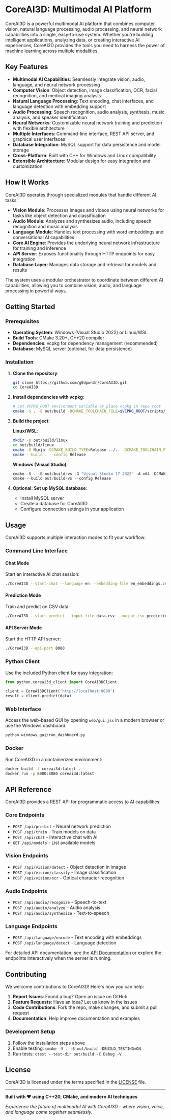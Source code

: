 # CoreAI3D: Multimodal AI Platform

CoreAI3D is a powerful multimodal AI platform that combines computer vision, natural language processing, audio processing, and neural network capabilities into a single, easy-to-use system. Whether you're building intelligent applications, analyzing data, or creating interactive AI experiences, CoreAI3D provides the tools you need to harness the power of machine learning across multiple modalities.

## Key Features

- **Multimodal AI Capabilities**: Seamlessly integrate vision, audio, language, and neural network processing
- **Computer Vision**: Object detection, image classification, OCR, facial recognition, and medical imaging analysis
- **Natural Language Processing**: Text encoding, chat interfaces, and language detection with embedding support
- **Audio Processing**: Speech recognition, audio analysis, synthesis, music analysis, and speaker identification
- **Neural Networks**: Customizable neural network training and prediction with flexible architecture
- **Multiple Interfaces**: Command-line interface, REST API server, and graphical user interfaces
- **Database Integration**: MySQL support for data persistence and model storage
- **Cross-Platform**: Built with C++ for Windows and Linux compatibility
- **Extensible Architecture**: Modular design for easy integration and customization

## How It Works

CoreAI3D operates through specialized modules that handle different AI tasks:

- **Vision Module**: Processes images and videos using neural networks for tasks like object detection and classification
- **Audio Module**: Analyzes and synthesizes audio, including speech recognition and music analysis
- **Language Module**: Handles text processing with word embeddings and conversational AI capabilities
- **Core AI Engine**: Provides the underlying neural network infrastructure for training and inference
- **API Server**: Exposes functionality through HTTP endpoints for easy integration
- **Database Layer**: Manages data storage and retrieval for models and results

The system uses a modular orchestrator to coordinate between different AI capabilities, allowing you to combine vision, audio, and language processing in powerful ways.

## Getting Started

### Prerequisites

- **Operating System**: Windows (Visual Studio 2022) or Linux/WSL
- **Build Tools**: CMake 3.20+, C++20 compiler
- **Dependencies**: vcpkg for dependency management (recommended)
- **Database**: MySQL server (optional, for data persistence)

### Installation

1. **Clone the repository**:
   ```bash
   git clone https://github.com/g0dpwn3r/CoreAI3D.git
   cd CoreAI3D
   ```

2. **Install dependencies with vcpkg**:
   ```bash
   # Set VCPKG_ROOT environment variable or place vcpkg in repo root
   cmake -S . -B out/build -DCMAKE_TOOLCHAIN_FILE=$VCPKG_ROOT/scripts/buildsystems/vcpkg.cmake
   ```

3. **Build the project**:

   **Linux/WSL**:
   ```bash
   mkdir -p out/build/linux
   cd out/build/linux
   cmake -G Ninja -DCMAKE_BUILD_TYPE=Release ../.. -DCMAKE_TOOLCHAIN_FILE=$VCPKG_ROOT/scripts/buildsystems/vcpkg.cmake
   cmake --build . --config Release
   ```

   **Windows (Visual Studio)**:
   ```powershell
   cmake -S . -B out/build/vs -G "Visual Studio 17 2022" -A x64 -DCMAKE_TOOLCHAIN_FILE=%VCPKG_ROOT%\scripts\buildsystems\vcpkg.cmake
   cmake --build out/build/vs --config Release
   ```

4. **Optional: Set up MySQL database**:
   - Install MySQL server
   - Create a database for CoreAI3D
   - Configure connection settings in your application

## Usage

CoreAI3D supports multiple interaction modes to fit your workflow:

### Command Line Interface

#### Chat Mode
Start an interactive AI chat session:
```bash
./CoreAI3D --start-chat --language en --embedding-file en_embeddings.csv --db-host localhost --db-user your_user --db-password your_password
```

#### Prediction Mode
Train and predict on CSV data:
```bash
./CoreAI3D --start-predict --input-file data.csv --output-csv predictions.csv --layers 3 --neurons 25 --epochs 100 --learning-rate 0.01
```

#### API Server Mode
Start the HTTP API server:
```bash
./CoreAI3D --api-port 8080
```

### Python Client
Use the included Python client for easy integration:
```python
from python.coreai3d_client import CoreAI3DClient

client = CoreAI3DClient('http://localhost:8080')
result = client.predict(data)
```

### Web Interface
Access the web-based GUI by opening `web/gui.jsx` in a modern browser or use the Windows dashboard:
```bash
python windows_gui/run_dashboard.py
```

### Docker
Run CoreAI3D in a containerized environment:
```bash
docker build -t coreai3d:latest .
docker run -p 8080:8080 coreai3d:latest
```

## API Reference

CoreAI3D provides a REST API for programmatic access to AI capabilities:

### Core Endpoints

- `POST /api/predict` - Neural network prediction
- `POST /api/train` - Train models on data
- `POST /api/chat` - Interactive chat with AI
- `GET /api/models` - List available models

### Vision Endpoints

- `POST /api/vision/detect` - Object detection in images
- `POST /api/vision/classify` - Image classification
- `POST /api/vision/ocr` - Optical character recognition

### Audio Endpoints

- `POST /api/audio/recognize` - Speech-to-text
- `POST /api/audio/analyze` - Audio analysis
- `POST /api/audio/synthesize` - Text-to-speech

### Language Endpoints

- `POST /api/language/encode` - Text encoding with embeddings
- `POST /api/language/detect` - Language detection

For detailed API documentation, see the [API Documentation](api-docs.md) or explore the endpoints interactively when the server is running.

## Contributing

We welcome contributions to CoreAI3D! Here's how you can help:

1. **Report Issues**: Found a bug? Open an issue on GitHub
2. **Feature Requests**: Have an idea? Let us know in the issues
3. **Code Contributions**: Fork the repo, make changes, and submit a pull request
4. **Documentation**: Help improve documentation and examples

### Development Setup

1. Follow the installation steps above
2. Enable testing: `cmake -S . -B out/build -DBUILD_TESTING=ON`
3. Run tests: `ctest --test-dir out/build -C Debug -V`

## License

CoreAI3D is licensed under the terms specified in the [LICENSE](LICENSE) file.

---

**Built with ❤️ using C++20, CMake, and modern AI techniques**

*Experience the future of multimodal AI with CoreAI3D - where vision, voice, and language come together seamlessly.*
